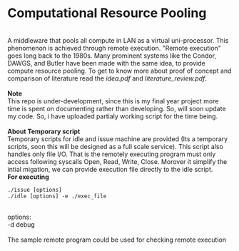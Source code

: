 # Computational Resource Pooling
<br>
  A middleware that pools all compute in LAN as a virtual uni-processor. This phenomenon is achieved through remote execution. "Remote execution" goes long back to the 1980s. Many prominent systems like the Condor, DAWGS, and Butler have been made with the same idea, to provide compute resource pooling. To get to know more about proof of concept and comparison of literature read the <i>idea.pdf</i> and <i>literature_review.pdf</i>.
<br><br>
<b>Note</b><br>
This repo is under-development, since this is my final year project more time is spent on documenting rather than developing. So, will soon update my code. So, i have uploaded partialy working script for the time being.
<br><br>
<b>About Temporary script</b><br>
Temporary scripts for idle and issue machine are provided (Its a temporary scripts, soon this will be designed as a full scale service). This script also handles only file I/O. That is the remotely executing program must only access following syscalls Open, Read, Write, Close. Morover it simplify the intial migation, we can provide execution file directly to the idle script.
<br>
<b>For executing</b><br>

```
./issue [options]
./idle [options] -e ./exec_file
```

<br>
options:<br>
-d debug<br><br>
The sample remote program could be used for checking remote execution
